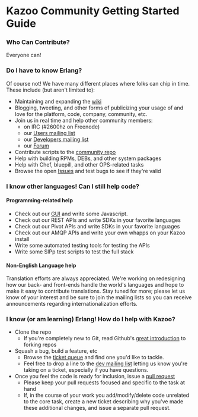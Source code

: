Kazoo Community Getting Started Guide
=====

### Who Can Contribute?

Everyone can!

### Do I have to know Erlang?

Of course not! We have many different places where folks can chip in time. These include (but aren't limited to):
* Maintaining and expanding the [wiki](https://wiki.2600hz.com)
* Blogging, tweeting, and other forms of publicizing your usage of and love for the platform, code, company, community, etc.
* Join us in real time and help other community members:
  * on IRC (#2600hz on Freenode)
  * our [Users mailing list](https://groups.google.com/forum/?fromgroups#!forum/2600hz-users)
  * our [Developers mailing list](https://groups.google.com/forum/?fromgroups#!forum/2600hz-dev)
  * our [Forum](http://forum.2600hz.com/)
* Contribute scripts to the [community repo](https://github.com/2600hz/community-scripts)
* Help with building RPMs, DEBs, and other system packages
* Help with Chef, bluepill, and other OPS-related tasks
* Browse the open [Issues](https://2600hz.atlassian.net/browse/KAZOO) and test bugs to see if they're valid

### I know other languages! Can I still help code?

#### Programming-related help

* Check out our [GUI](https://github.com/2600hz/kazoo_ui) and write some Javascript.
* Check out our REST APIs and write SDKs in your favorite languages
* Check out our Pivot APIs and write SDKs in your favorite languages
* Check out our AMQP APIs and write your own whapps on your Kazoo install
* Write some automated testing tools for testing the APIs
* Write some SIPp test scripts to test the full stack

#### Non-English Language help

Translation efforts are always appreciated. We're working on redesigning how our back- and front-ends handle the world's languages and hope to make it easy to contribute translations. Stay tuned for more; please let us know of your interest and be sure to join the mailing lists so you can receive announcements regarding internationalization efforts.

### I know (or am learning) Erlang! How do I help with Kazoo?

* Clone the repo
  * If you're completely new to Git, read Github's [great introduction](https://help.github.com/articles/fork-a-repo) to forking repos
* Squash a bug, build a feature, etc
  * Browse the [ticket queue](https://2600hz.atlassian.net/browse/KAZOO) and find one you'd like to tackle.
  * Feel free to drop a line to the [dev mailing list](https://groups.google.com/forum/?fromgroups#!forum/2600hz-dev) letting us know you're taking on a ticket, especially if you have questions.
* Once you feel the code is ready for inclusion, issue a [pull request](https://help.github.com/articles/using-pull-requests)
  * Please keep your pull requests focused and specific to the task at hand
  * If, in the course of your work you add/modify/delete code unrelated to the core task, create a new ticket describing why you've made these additional changes, and issue a separate pull request.

